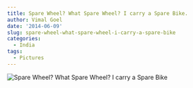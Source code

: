 ```yaml
---
title: Spare Wheel? What Spare Wheel? I carry a Spare Bike.
author: Vimal Goel
date: '2014-06-09'
slug: spare-wheel-what-spare-wheel-i-carry-a-spare-bike
categories:
  - India
tags:
  - Pictures
---
```


![Spare Wheel? What Spare Wheel? I carry a Spare Bike](/post/2014-06-09-spare-wheel-what-spare-wheel-i-carry-a-spare-bike_files/SpareWheel.png)